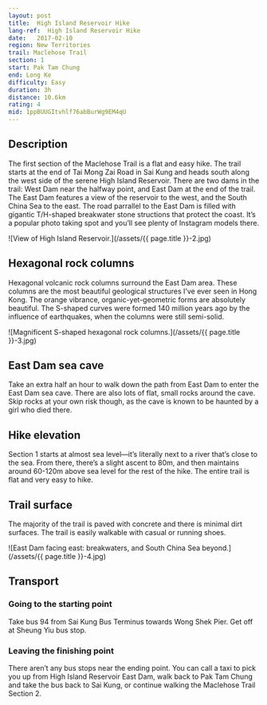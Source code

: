 ```yaml
---
layout: post
title:  High Island Reservoir Hike
lang-ref:  High Island Reservoir Hike
date:   2017-02-10
region: New Territories
trail: Maclehose Trail
section: 1
start: Pak Tam Chung
end: Long Ke
difficulty: Easy
duration: 3h
distance: 10.6km
rating: 4
mid: 1ppBUUGItvhlf76abBurWg9EM4qU
---
```

## Description

The first section of the Maclehose Trail is a flat and easy hike. The trail starts at the end of Tai Mong Zai Road in Sai Kung and heads south along the west side of the serene High Island Reservoir. There are two dams in the trail: West Dam near the halfway point, and East Dam at the end of the trail. The East Dam features a view of the reservoir to the west, and the South China Sea to the east. The road parrallel to the East Dam is filled with gigantic T/H-shaped breakwater stone structions that protect the coast. It’s a popular photo taking spot and you’ll see plenty of Instagram models there.

![View of High Island Reservoir.](/assets/{{ page.title }}-2.jpg)

## Hexagonal rock columns

Hexagonal volcanic rock columns surround the East Dam area. These columns are the most beautiful geological structures I’ve ever seen in Hong Kong. The orange vibrance, organic-yet-geometric forms are absolutely beautiful. The S-shaped curves were formed 140 million years ago by the influence of earthquakes, when the columns were still semi-solid.

![Magnificent S-shaped hexagonal rock columns.](/assets/{{ page.title }}-3.jpg)

## East Dam sea cave

Take an extra half an hour to walk down the path from East Dam to enter the East Dam sea cave. There are also lots of flat, small rocks around the cave. Skip rocks at your own risk though, as the cave is known to be haunted by a girl who died there.

## Hike elevation

Section 1 starts at almost sea level—it’s literally next to a river that’s close to the sea. From there, there’s a slight ascent to 80m, and then maintains around 60-120m above sea level for the rest of the hike. The entire trail is flat and very easy to hike. 

## Trail surface

The majority of the trail is paved with concrete and there is minimal dirt surfaces. The trail is easily walkable with casual or running shoes.

![East Dam facing east: breakwaters, and South China Sea beyond.](/assets/{{ page.title }}-4.jpg)

## Transport

### Going to the starting point

Take bus 94 from Sai Kung Bus Terminus towards Wong Shek Pier. Get off at Sheung Yiu bus stop.

### Leaving the finishing point

There aren’t any bus stops near the ending point. You can call a taxi to pick you up from High Island Reservoir East Dam, walk back to Pak Tam Chung and take the bus back to Sai Kung, or continue walking the Maclehose Trail Section 2.
